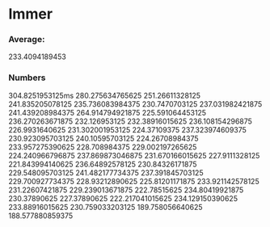 # Immer

### Average:

233.4094189453

### Numbers

304.8251953125ms
280.275634765625
251.26611328125
241.835205078125
235.736083984375
230.7470703125
237.031982421875
241.439208984375
264.914794921875
225.591064453125
236.270263671875
232.126953125
232.38916015625
236.108154296875
226.9931640625
231.302001953125
224.37109375
237.323974609375
230.923095703125
240.10595703125
224.26708984375
233.957275390625
228.708984375
229.002197265625
224.240966796875
237.869873046875
231.670166015625
227.9111328125
221.843994140625
236.64892578125
230.84326171875
229.548095703125
241.482177734375
237.391845703125
229.700927734375
228.93212890625
225.81201171875
233.921142578125
231.22607421875
229.239013671875
222.78515625
234.80419921875
230.37890625
227.37890625
222.217041015625
234.129150390625
233.88916015625
230.759033203125
189.758056640625
188.577880859375
